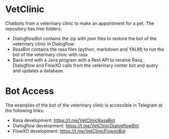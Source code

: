 # VetClinic
Chatbots from a veterinary clinic to make an appointment for a pet. The repository has tree folders:
* DialogflowBot contains the zip with json files to restore the bot of the veterinary clinic in Dialogflow
* RasaBot contains the rasa files (python, markdown and YALM) to run the bot of the veterinary clinic with rasa
* Back-end with a Java program with a Rest API to receive Rasa, Dialogflow and FlowXO calls from the veterinary center bot and query and updates a database.

# Bot Access
The examples of the bot of the veterinary clinic is accessible in Telegram at the following links:
 * Rasa development: https://t.me/VetClinicRasaBot
 * Dialogflow development: https://t.me/VetClinicDialogflowBot
 * FlowXO development: https://t.me/VetClinicFlowxoBot
